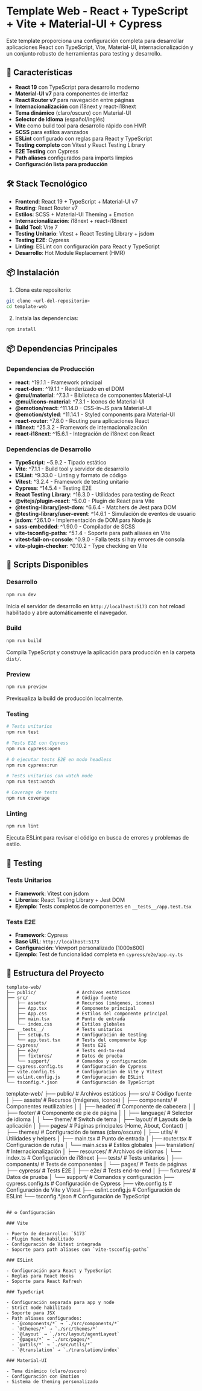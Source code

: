 # Template Web - React + TypeScript + Vite + Material-UI + Cypress

Este template proporciona una configuración completa para desarrollar aplicaciones React con TypeScript, Vite, Material-UI, internacionalización y un conjunto robusto de herramientas para testing y desarrollo.

## 🚀 Características

- **React 19** con TypeScript para desarrollo moderno
- **Material-UI v7** para componentes de interfaz
- **React Router v7** para navegación entre páginas
- **Internacionalización** con i18next y react-i18next
- **Tema dinámico** (claro/oscuro) con Material-UI
- **Selector de idioma** (español/inglés)
- **Vite** como build tool para desarrollo rápido con HMR
- **SCSS** para estilos avanzados
- **ESLint** configurado con reglas para React y TypeScript
- **Testing completo** con Vitest y React Testing Library
- **E2E Testing** con Cypress
- **Path aliases** configurados para imports limpios
- **Configuración lista para producción**

## 🛠️ Stack Tecnológico

- **Frontend**: React 19 + TypeScript + Material-UI v7
- **Routing**: React Router v7
- **Estilos**: SCSS + Material-UI Theming + Emotion
- **Internacionalización**: i18next + react-i18next
- **Build Tool**: Vite 7
- **Testing Unitario**: Vitest + React Testing Library + jsdom
- **Testing E2E**: Cypress
- **Linting**: ESLint con configuración para React y TypeScript
- **Desarrollo**: Hot Module Replacement (HMR)

## 📦 Instalación

1. Clona este repositorio:

```bash
git clone <url-del-repositorio>
cd template-web
````

2. Instala las dependencias:

```bash
npm install
```

## 📦 Dependencias Principales

### Dependencias de Producción

- **react**: ^19.1.1 - Framework principal
- **react-dom**: ^19.1.1 - Renderizado en el DOM
- **@mui/material**: ^7.3.1 - Biblioteca de componentes Material-UI
- **@mui/icons-material**: ^7.3.1 - Iconos de Material-UI
- **@emotion/react**: ^11.14.0 - CSS-in-JS para Material-UI
- **@emotion/styled**: ^11.14.1 - Styled components para Material-UI
- **react-router**: ^7.8.0 - Routing para aplicaciones React
- **i18next**: ^25.3.2 - Framework de internacionalización
- **react-i18next**: ^15.6.1 - Integración de i18next con React

### Dependencias de Desarrollo

- **TypeScript**: ~5.9.2 - Tipado estático
- **Vite**: ^7.1.1 - Build tool y servidor de desarrollo
- **ESLint**: ^9.33.0 - Linting y formato de código
- **Vitest**: ^3.2.4 - Framework de testing unitario
- **Cypress**: ^14.5.4 - Testing E2E
- **React Testing Library**: ^16.3.0 - Utilidades para testing de React
- **@vitejs/plugin-react**: ^5.0.0 - Plugin de React para Vite
- **@testing-library/jest-dom**: ^6.6.4 - Matchers de Jest para DOM
- **@testing-library/user-event**: ^14.6.1 - Simulación de eventos de usuario
- **jsdom**: ^26.1.0 - Implementación de DOM para Node.js
- **sass-embedded**: ^1.90.0 - Compilador de SCSS
- **vite-tsconfig-paths**: ^5.1.4 - Soporte para path aliases en Vite
- **vitest-fail-on-console**: ^0.9.0 - Falla tests si hay errores de consola
- **vite-plugin-checker**: ^0.10.2 - Type checking en Vite

## 🚀 Scripts Disponibles

### Desarrollo

```bash
npm run dev
```

Inicia el servidor de desarrollo en `http://localhost:5173` con hot reload habilitado y abre automáticamente el navegador.

### Build

```bash
npm run build
```

Compila TypeScript y construye la aplicación para producción en la carpeta `dist/`.

### Preview

```bash
npm run preview
```

Previsualiza la build de producción localmente.

### Testing

```bash
# Tests unitarios
npm run test

# Tests E2E con Cypress
npm run cypress:open

# O ejecutar tests E2E en modo headless
npm run cypress:run

# Tests unitarios con watch mode
npm run test:watch

# Coverage de tests
npm run coverage
```

### Linting

```bash
npm run lint
```

Ejecuta ESLint para revisar el código en busca de errores y problemas de estilo.

## 🧪 Testing

### Tests Unitarios

- **Framework**: Vitest con jsdom
- **Librerías**: React Testing Library + Jest DOM
- **Ejemplo**: Tests completos de componentes en `__tests__/app.test.tsx`

### Tests E2E

- **Framework**: Cypress
- **Base URL**: `http://localhost:5173`
- **Configuración**: Viewport personalizado (1000x600)
- **Ejemplo**: Test de funcionalidad completa en `cypress/e2e/app.cy.ts`

## 📁 Estructura del Proyecto

```
template-web/
├── public/               # Archivos estáticos
├── src/                  # Código fuente
│   ├── assets/           # Recursos (imágenes, iconos)
│   ├── App.tsx           # Componente principal
│   ├── App.css           # Estilos del componente principal
│   ├── main.tsx          # Punto de entrada
│   └── index.css         # Estilos globales
├── __tests__/            # Tests unitarios
│   ├── setup.ts          # Configuración de testing
│   └── app.test.tsx      # Tests del componente App
├── cypress/              # Tests E2E
│   ├── e2e/              # Tests end-to-end
│   ├── fixtures/         # Datos de prueba
│   └── support/          # Comandos y configuración
├── cypress.config.ts     # Configuración de Cypress
├── vite.config.ts        # Configuración de Vite y Vitest
├── eslint.config.js      # Configuración de ESLint
└── tsconfig.*.json       # Configuración de TypeScript
```

template-web/
├── public/             # Archivos estáticos
├── src/                # Código fuente
│   ├── assets/         # Recursos (imágenes, iconos)
│   ├── components/     # Componentes reutilizables
│   │   ├── header/     # Componente de cabecera
│   │   ├── footer/     # Componente de pie de página
│   │   ├── language/   # Selector de idioma
│   │   └── theme/      # Switch de tema
│   ├── layout/         # Layouts de la aplicación
│   ├── pages/          # Páginas principales (Home, About, Contact)
│   ├── themes/         # Configuración de temas (claro/oscuro)
│   ├── utils/          # Utilidades y helpers
│   ├── main.tsx        # Punto de entrada
│   ├── router.tsx      # Configuración de rutas
│   └── main.scss       # Estilos globales
├── translation/        # Internacionalización
│   ├── resources/      # Archivos de idiomas
│   └── index.ts        # Configuración de i18next
├── tests/              # Tests unitarios
│   ├── components/     # Tests de componentes
│   └── pages/          # Tests de páginas
├── cypress/            # Tests E2E
│   ├── e2e/            # Tests end-to-end
│   ├── fixtures/       # Datos de prueba
│   └── support/        # Comandos y configuración
├── cypress.config.ts   # Configuración de Cypress
├── vite.config.ts      # Configuración de Vite y Vitest
├── eslint.config.js    # Configuración de ESLint
└── tsconfig.*.json     # Configuración de TypeScript
```

## ⚙️ Configuración

### Vite

- Puerto de desarrollo: `5173`
- Plugin React habilitado
- Configuración de Vitest integrada
- Soporte para path aliases con `vite-tsconfig-paths`

### ESLint

- Configuración para React y TypeScript
- Reglas para React Hooks
- Soporte para React Refresh

### TypeScript

- Configuración separada para app y node
- Strict mode habilitado
- Soporte para JSX
- Path aliases configurados:
  - `@components/*` → `./src/components/*`
  - `@themes/*` → `./src/themes/*`
  - `@layout` → `./src/layout/agentLayout`
  - `@pages/*` → `./src/pages/*`
  - `@utils/*` → `./src/utils/*`
  - `@translation` → `./translation/index`

### Material-UI

- Tema dinámico (claro/oscuro)
- Configuración con Emotion
- Sistema de theming personalizado
